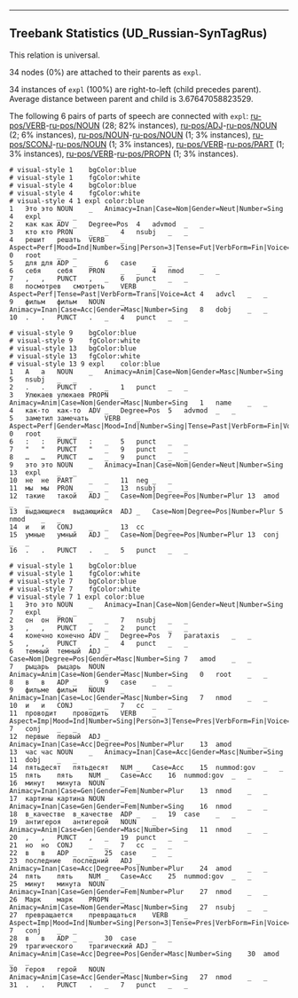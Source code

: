 

--------------------------------------------------------------------------------

## Treebank Statistics (UD_Russian-SynTagRus)

This relation is universal.

34 nodes (0%) are attached to their parents as `expl`.

34 instances of `expl` (100%) are right-to-left (child precedes parent).
Average distance between parent and child is 3.67647058823529.

The following 6 pairs of parts of speech are connected with `expl`: [ru-pos/VERB]()-[ru-pos/NOUN]() (28; 82% instances), [ru-pos/ADJ]()-[ru-pos/NOUN]() (2; 6% instances), [ru-pos/NOUN]()-[ru-pos/NOUN]() (1; 3% instances), [ru-pos/SCONJ]()-[ru-pos/NOUN]() (1; 3% instances), [ru-pos/VERB]()-[ru-pos/PART]() (1; 3% instances), [ru-pos/VERB]()-[ru-pos/PROPN]() (1; 3% instances).


~~~ conllu
# visual-style 1	bgColor:blue
# visual-style 1	fgColor:white
# visual-style 4	bgColor:blue
# visual-style 4	fgColor:white
# visual-style 4 1 expl	color:blue
1	Это	это	NOUN	_	Animacy=Inan|Case=Nom|Gender=Neut|Number=Sing	4	expl	_	_
2	как	как	ADV	_	Degree=Pos	4	advmod	_	_
3	кто	кто	PRON	_	_	4	nsubj	_	_
4	решит	решать	VERB	_	Aspect=Perf|Mood=Ind|Number=Sing|Person=3|Tense=Fut|VerbForm=Fin|Voice=Act	0	root	_	_
5	для	для	ADP	_	_	6	case	_	_
6	себя	себя	PRON	_	_	4	nmod	_	_
7	,	,	PUNCT	,	_	6	punct	_	_
8	посмотрев	смотреть	VERB	_	Aspect=Perf|Tense=Past|VerbForm=Trans|Voice=Act	4	advcl	_	_
9	фильм	фильм	NOUN	_	Animacy=Inan|Case=Acc|Gender=Masc|Number=Sing	8	dobj	_	_
10	.	.	PUNCT	.	_	4	punct	_	_

~~~


~~~ conllu
# visual-style 9	bgColor:blue
# visual-style 9	fgColor:white
# visual-style 13	bgColor:blue
# visual-style 13	fgColor:white
# visual-style 13 9 expl	color:blue
1	А	а	NOUN	_	Animacy=Anim|Case=Nom|Gender=Masc|Number=Sing	5	nsubj	_	_
2	.	.	PUNCT	.	_	1	punct	_	_
3	Улюкаев	улюкаев	PROPN	_	Animacy=Anim|Case=Nom|Gender=Masc|Number=Sing	1	name	_	_
4	как-то	как-то	ADV	_	Degree=Pos	5	advmod	_	_
5	заметил	замечать	VERB	_	Aspect=Perf|Gender=Masc|Mood=Ind|Number=Sing|Tense=Past|VerbForm=Fin|Voice=Act	0	root	_	_
6	:	:	PUNCT	:	_	5	punct	_	_
7	"	"	PUNCT	"	_	9	punct	_	_
8	…	…	PUNCT	…	_	9	punct	_	_
9	это	это	NOUN	_	Animacy=Inan|Case=Nom|Gender=Neut|Number=Sing	13	expl	_	_
10	не	не	PART	_	_	11	neg	_	_
11	мы	мы	PRON	_	_	13	nsubj	_	_
12	такие	такой	ADJ	_	Case=Nom|Degree=Pos|Number=Plur	13	amod	_	_
13	выдающиеся	выдающийся	ADJ	_	Case=Nom|Degree=Pos|Number=Plur	5	nmod	_	_
14	и	и	CONJ	_	_	13	cc	_	_
15	умные	умный	ADJ	_	Case=Nom|Degree=Pos|Number=Plur	13	conj	_	_
16	.	.	PUNCT	.	_	5	punct	_	_

~~~


~~~ conllu
# visual-style 1	bgColor:blue
# visual-style 1	fgColor:white
# visual-style 7	bgColor:blue
# visual-style 7	fgColor:white
# visual-style 7 1 expl	color:blue
1	Это	это	NOUN	_	Animacy=Inan|Case=Nom|Gender=Neut|Number=Sing	7	expl	_	_
2	он	он	PRON	_	_	7	nsubj	_	_
3	,	,	PUNCT	,	_	2	punct	_	_
4	конечно	конечно	ADV	_	Degree=Pos	7	parataxis	_	_
5	,	,	PUNCT	,	_	4	punct	_	_
6	темный	темный	ADJ	_	Case=Nom|Degree=Pos|Gender=Masc|Number=Sing	7	amod	_	_
7	рыцарь	рыцарь	NOUN	_	Animacy=Anim|Case=Nom|Gender=Masc|Number=Sing	0	root	_	_
8	в	в	ADP	_	_	9	case	_	_
9	фильме	фильм	NOUN	_	Animacy=Inan|Case=Loc|Gender=Masc|Number=Sing	7	nmod	_	_
10	и	и	CONJ	_	_	7	cc	_	_
11	проводит	проводить	VERB	_	Aspect=Imp|Mood=Ind|Number=Sing|Person=3|Tense=Pres|VerbForm=Fin|Voice=Act	7	conj	_	_
12	первые	первый	ADJ	_	Animacy=Inan|Case=Acc|Degree=Pos|Number=Plur	13	amod	_	_
13	час	час	NOUN	_	Animacy=Inan|Case=Acc|Gender=Masc|Number=Sing	11	dobj	_	_
14	пятьдесят	пятьдесят	NUM	_	Case=Acc	15	nummod:gov	_	_
15	пять	пять	NUM	_	Case=Acc	16	nummod:gov	_	_
16	минут	минута	NOUN	_	Animacy=Inan|Case=Gen|Gender=Fem|Number=Plur	13	nmod	_	_
17	картины	картина	NOUN	_	Animacy=Inan|Case=Gen|Gender=Fem|Number=Sing	16	nmod	_	_
18	в_качестве	в_качестве	ADP	_	_	19	case	_	_
19	антигероя	антигерой	NOUN	_	Animacy=Anim|Case=Gen|Gender=Masc|Number=Sing	11	nmod	_	_
20	,	,	PUNCT	,	_	19	punct	_	_
21	но	но	CONJ	_	_	7	cc	_	_
22	в	в	ADP	_	_	25	case	_	_
23	последние	последний	ADJ	_	Animacy=Inan|Case=Acc|Degree=Pos|Number=Plur	24	amod	_	_
24	пять	пять	NUM	_	Case=Acc	25	nummod:gov	_	_
25	минут	минута	NOUN	_	Animacy=Inan|Case=Gen|Gender=Fem|Number=Plur	27	nmod	_	_
26	Марк	марк	PROPN	_	Animacy=Anim|Case=Nom|Gender=Masc|Number=Sing	27	nsubj	_	_
27	превращается	превращаться	VERB	_	Aspect=Imp|Mood=Ind|Number=Sing|Person=3|Tense=Pres|VerbForm=Fin|Voice=Act	7	conj	_	_
28	в	в	ADP	_	_	30	case	_	_
29	трагического	трагический	ADJ	_	Animacy=Anim|Case=Acc|Degree=Pos|Gender=Masc|Number=Sing	30	amod	_	_
30	героя	герой	NOUN	_	Animacy=Anim|Case=Acc|Gender=Masc|Number=Sing	27	nmod	_	_
31	.	.	PUNCT	.	_	7	punct	_	_

~~~



